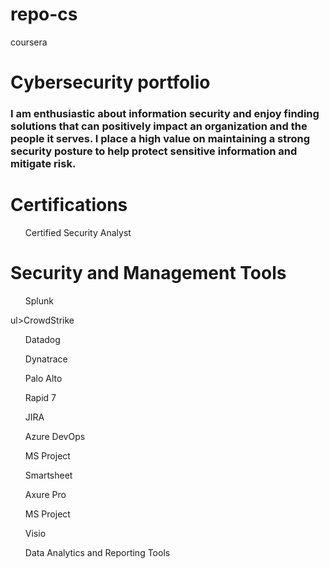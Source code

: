 # repo-cs
coursera
<H1>Cybersecurity portfolio</H1>
<h3>I am enthusiastic about information security and enjoy finding solutions that can positively impact an organization and the people it serves. I place a high value on maintaining a strong security posture to help protect sensitive information and mitigate risk.</h3>
<H1>Certifications</H1>
<ul>Certified Security Analyst</ul>
<H1>Security and Management Tools</H1>
<ul>Splunk</ul>
ul>CrowdStrike</ul>
<ul>Datadog</ul>
<ul>Dynatrace</ul>
<ul>Palo Alto</ul>
<ul>Rapid 7</ul>
<ul>JIRA</ul>
<ul>Azure DevOps</ul>
<ul>MS Project</ul>
<ul>Smartsheet</ul>
<ul>Axure Pro</ul>
<ul>MS Project</ul>
<ul>Visio</ul>
<ul>Data Analytics and Reporting Tools</ul>





